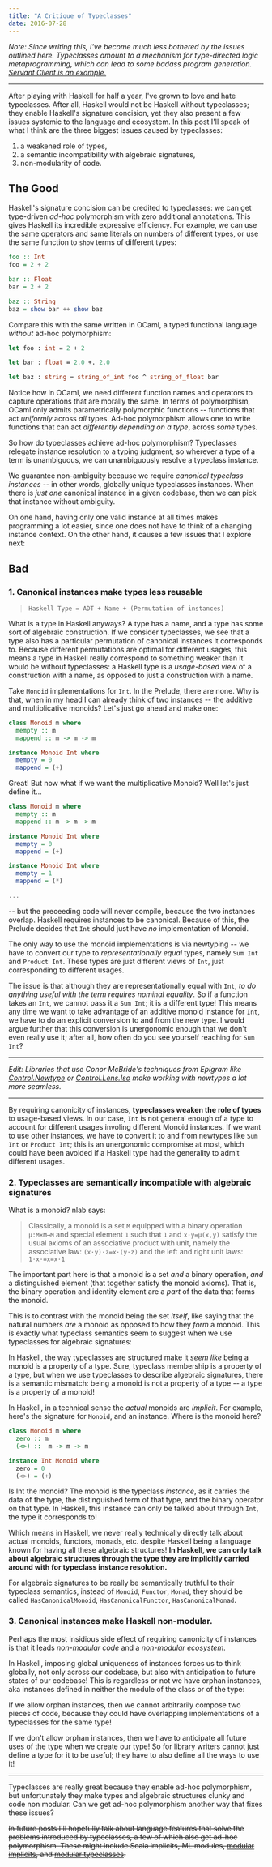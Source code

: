 ```yaml
---
title: "A Critique of Typeclasses"
date: 2016-07-28
---
```


*Note: Since writing this, I've become much less bothered by the issues outlined here. Typeclasses amount to a mechanism for type-directed logic metaprogramming, which can lead to some badass program generation. [Servant Client is an example.](https://hackage.haskell.org/package/servant-client)*

---

After playing with Haskell for half a year, I've grown to love and hate typeclasses. After all, Haskell would not be Haskell without typeclasses; they enable Haskell's signature concision, yet they also present a few issues systemic to the language and ecosystem. In this post I'll speak of what I think are the three biggest issues caused by typeclasses:
1) a weakened role of types,
2) a semantic incompatibility with algebraic signatures,
3) non-modularity of code.

## The Good

Haskell's signature concision can be credited to typeclasses: we can get type-driven *ad-hoc* polymorphism with zero additional annotations. This gives Haskell its incredible expressive efficiency. For example, we can use the same operators and same literals on numbers of different types, or use the same function to `show` terms of different types:

```haskell
foo :: Int
foo = 2 + 2

bar :: Float
bar = 2 + 2

baz :: String
baz = show bar ++ show baz
```

Compare this with the same written in OCaml, a typed functional language *without* ad-hoc polymorphism:

```ocaml
let foo : int = 2 + 2

let bar : float = 2.0 +. 2.0

let baz : string = string_of_int foo ^ string_of_float bar
```

Notice how in OCaml, we need different function names and operators to capture operations that are morally the same. In terms of polymorphism, OCaml only admits parametrically polymorphic functions -- functions that act *uniformly* across *all* types. Ad-hoc polymorphism allows one to write functions that can act *differently depending on a type*, across *some* types.

So how do typeclasses achieve ad-hoc polymorphism? Typeclasses relegate instance resolution to a typing judgment, so wherever a type of a term is unambiguous, we can unambiguously resolve a typeclass instance.

We guarantee non-ambiguity because we require *canonical typeclass instances* -- in other words, globally unique typeclasses instances. When there is *just one* canonical instance in a given codebase, then we can pick that instance without ambiguity. 

On one hand, having only one valid instance at all times makes programming a lot easier, since one does not have to think of a changing instance context. On the other hand, it causes a few issues that I explore next:

## Bad


### 1. Canonical instances make types less reusable

> `Haskell Type = ADT + Name + (Permutation of instances)`

What is a type in Haskell anyways? A type has a name, and a type has some sort of algebraic construction. If we consider typeclasses, we see that a type also has a particular permutation of canonical instances it corresponds to. Because different permutations are optimal for different usages, this means a type in Haskell really correspond to something weaker than it would be without typeclasses: a Haskell type is a *usage-based view* of a construction with a name, as opposed to just a construction with a name.

Take `Monoid` implementations for `Int`. In the Prelude, there are none. Why is that, when in my head I can already think of two instances -- the additive and multiplicative monoids? Let's just go ahead and make one:

``` haskell
class Monoid m where
  mempty :: m
  mappend :: m -> m -> m

instance Monoid Int where
  mempty = 0
  mappend = (+)
```

Great! But now what if we want the multiplicative Monoid? Well let's just define it...

``` haskell
class Monoid m where
  mempty :: m
  mappend :: m -> m -> m

instance Monoid Int where
  mempty = 0
  mappend = (+)

instance Monoid Int where
  mempty = 1
  mappend = (*)

...
```

-- but the preceeding code will never compile, because the two instances overlap. Haskell requires instances to be canonical. Because of this, the Prelude decides that `Int` should just have *no* implementation of Monoid. 

The only way to use the monoid implementations is via newtyping -- we have to convert our type to *representationally equal* types, namely `Sum Int` and `Product Int`. These types are just different views of `Int`, just corresponding to different usages.

The issue is that although they are representationally equal with `Int`, *to do anything useful with the term requires nominal equality*. So if a function takes an `Int`, we cannot pass it a `Sum Int`; it is a different type! This means any time we want to take advantage of an additive monoid instance for `Int`, we have to do an explicit conversion to and from the new type. I would argue further that this conversion is unergonomic enough that we don't even really use it; after all, how often do you see yourself reaching for `Sum Int`?

---

*Edit: Libraries that use Conor McBride's techniques from Epigram like [Control.Newtype](https://hackage.haskell.org/package/newtype-0.2/docs/Control-Newtype.html) or [Control.Lens.Iso](https://hackage.haskell.org/package/lens-4.15.1/docs/Control-Lens-Iso.html#v:au) make working with newtypes a lot more seamless.*

---

By requiring canonicity of instances, **typeclasses weaken the role of types** to usage-based views. In our case, `Int` is not general enough of a type to account for different usages involing different Monoid instances. If we want to use other instances, we have to convert it to and from newtypes like `Sum Int` or `Product Int`; this is an unergonomic compromise at most, which could have been avoided if a Haskell type had the generality to admit different usages.

### 2. Typeclasses are semantically incompatible with algebraic signatures

What is a monoid? nlab says:

> Classically, a monoid is a set `M` equipped with a binary operation `μ:M×M→M` and special element `1` such that `1` and `x⋅y=μ(x,y)` satisfy the usual axioms of an associative product with unit, namely the associative law:
> `(x⋅y)⋅z=x⋅(y⋅z)`
> and the left and right unit laws:
> `1⋅x⋅=x=x⋅1`

The important part here is that a monoid is a set *and* a binary operation,  *and* a distinguished element (that together satisfy the monoid axioms). That is, the binary operation and identity element are a *part* of the data that forms the monoid.

This is to contrast with the monoid being the set *itself*, like saying that the natural numbers *are* a monoid as opposed to how they *form* a monoid. This is exactly what typeclass semantics seem to suggest when we use typeclasses for algebraic signatures:

In Haskell, the way typeclasses are structured make it *seem like* being a monoid is a property of a type. Sure, typeclass membership is a property of a type, but when we use typeclasses to describe algebraic signatures, there is a semantic mismatch: being a monoid is not a property of a type -- a type is a property of a monoid!


In Haskell, in a technical sense the *actual* monoids are *implicit*. For example, here's the signature for `Monoid`, and an instance. Where is the monoid here?

``` Haskell
class Monoid m where
  zero :: m
  (<>) ::  m -> m -> m

instance Int Monoid where
  zero = 0
  (<>) = (+)

```

Is Int the monoid? The monoid is the typeclass *instance*, as it carries the data of the type, the distinguished term of that type, and the binary operator on that type. In Haskell, this instance can only be talked about through `Int`, the type it corresponds to!

Which means in Haskell, we never really technically directly talk about actual monoids, functors, monads, etc. despite Haskell being a language known for having all these algebraic structures! **In Haskell, we can only talk about algebraic structures through the type they are implicitly carried around with for typeclass instance resolution.**

For algebraic signatures to be really be semantically truthful to their typeclass semantics, instead of `Monoid`, `Functor`, `Monad`, they should be called `HasCanonicalMonoid`, `HasCanonicalFunctor`, `HasCanonicalMonad`.

### 3. Canonical instances make Haskell non-modular.

Perhaps the most insidious side effect of requiring canonicity of instances is that it leads *non-modular code* and a *non-modular ecosystem*.

In Haskell, imposing global uniqueness of instances forces us to think globally, not only across our codebase, but also with anticipation to future states of our codebase! This is regardless or not we have orphan instances, aka instances defined in neither the module of the  class or of the type:

If we allow orphan instances, then we cannot arbitrarily compose two pieces of code, because they could have overlapping implementations of a typeclasses for the same type!

If we don't allow orphan instances, then we have to anticipate all future uses of the type when we create our type! So for library writers cannot just define a type for it to be useful; they have to also define all the ways to use it!

---

Typeclasses are really great because they enable ad-hoc polymorphism, but unfortunately they make types and algebraic structures clunky and code non modular. Can we get ad-hoc polymorphism another way that fixes these issues?

~~In future posts I'll hopefully talk about language features that solve the problems introduced by typeclasses, a few of which also get ad-hoc polymorphism. These might include Scala implicits, ML modules, [modular implicits](http://arxiv.org/pdf/1512.01895.pdf), and [modular typeclasses](http://lambda-the-ultimate.org/node/1844).~~

